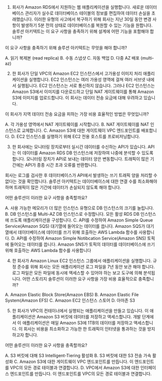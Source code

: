 1.  회사가 Amazon RDS에서 지원하는 웹 애플리케이션을 실행합니다. 새로운 데이터베이스 관리자가 실수로 데이터베이스 테이블의 정보를 편집하여 데이터 손실을 초래했습니다. 이러한 유형의 사고에서 복구하기 위해 회사는 지난 30일 동안 변경 사항이 발생하기 5분 전의 상태로 데이터베이스를 복원할 수 있는 기능을 원합니다.
솔루션 아키텍트는 이 요구 사항을 충족하기 위해 설계에 어떤 기능을 포함해야 합니까?

이 요구 사항을 충족하기 위해 솔루션 아키텍트는 무엇을 해야 합니까?

A. 읽기 복제본 (read replica)
B. 수동 스냅샷
C. 자동 백업
D. 다중 AZ 배포 (multi-az)

2. 한 회사가 단일 VPC의 Amazon EC2 인스턴스에서 고가용성 이미지 처리 애플리케이션을 실행합니다. EC2 인스턴스는 여러 가용성 영역에 걸쳐 여러 서브넷 내에서 실행됩니다. EC2 인스턴스는 서로 통신하지 않습니다. 그러나 EC2 인스턴스는 Amazon S3에서 이미지를 다운로드하고 단일 NAT 게이트웨이를 통해 Amazon S3에 이미지를 업로드합니다. 이 회사는 데이터 전송 요금에 대해 우려하고 있습니다.

이 회사가 지역 데이터 전송 요금을 피하는 가장 비용 효율적인 방법은 무엇입니까?

A. 각 가용성 영역에서 NAT 게이트웨이를 시작합니다.
B. NAT 게이트웨이를 NAT 인스턴스로 교체합니다.
C. Amazon S3에 대한 게이트웨이 VPC 엔드포인트를 배포합니다.
D. EC2 인스턴스를 실행하기 위해 EC2 전용 호스트를 프로비저닝합니다.

3. 한 회사에는 모니터링 장치로부터 실시간 데이터를 수신하는 API가 있습니다. API는 이 데이터를 Amazon RDS DB 인스턴스에 저장하여 나중에 분석할 수 있도록 합니다. 모니터링 장치가 API로 보내는 데이터 양은 변동합니다. 트래픽이 많은 기간에는 API가 종종 시간 초과 오류를 반환합니다.

회사는 로그를 검사한 후 데이터베이스가 API에서 발생하는 쓰기 트래픽 양을 처리할 수 없다는 것을 확인합니다. 솔루션 아키텍트는 데이터베이스에 대한 연결 수를 최소화해야 하며 트래픽이 많은 기간에 데이터가 손실되지 않도록 해야 합니다.

어떤 솔루션이 이러한 요구 사항을 충족할까요?

A. 사용 가능한 메모리가 더 많은 인스턴스 유형으로 DB 인스턴스의 크기를 늘립니다.
B. DB 인스턴스를 Multi-AZ DB 인스턴스로 수정합니다. 모든 활성 RDS DB 인스턴스에 쓰도록 애플리케이션을 구성합니다.
C. API를 수정하여 Amazon Simple Queue Service(Amazon SQS) 대기열에 들어오는 데이터를 씁니다. Amazon SQS가 대기열에서 데이터베이스에 데이터를 쓰기 위해 호출하는 AWS Lambda 함수를 사용합니다.
D. API를 수정하여 Amazon Simple Notibcation Service(Amazon SNS) 토픽에 들어오는 데이터를 씁니다. Amazon SNS가 토픽의 데이터를 데이터베이스에 쓰기 위해 호출하는 AWS Lambda 함수를 사용합니다

4. 한 회사가 Amazon Linux EC2 인스턴스 그룹에서 애플리케이션을 실행합니다. 규정 준수를 위해 회사는 모든 애플리케이션 로그 파일을 7년 동안 보관 해야 합니다. 로그 파일은 모든 파일에 동시에 액세스할 수 있어야 하는 보고 도구에 의해 분석됩니다.
어떤 스토리지 솔루션이 이러한 요구 사항을 가장 비용 효율적으로 충족합니까?

A. Amazon Elastic Block Store(Amazon EBS)
B. Amazon Elastic File System(Amazon EFS)
C. Amazon EC2 인스턴스 스토어
D. 아마존 S3

5. 한 회사가 VPC의 컨테이너에서 실행되는 애플리케이션을 만들고 있습니다. 이 애플리케이션은 Amazon S3 버킷에 데이터를 저장하고 액세스합니다.
개발 단계에서 이 애플리케이션은 매일 Amazon S3에 1TB의 데이터를 저장하고 액세스합니다. 이 회사는 비용을 최소화하고 가능한 한 트래픽이 인터넷을 통과하는 것을 방지하고자 합니다.

어떤 솔루션이 이러한 요구 사항을 충족할까요?

A. S3 버킷에 대해 S3 Intelligent-Tiering 활성화
B. S3 버킷에 대한 S3 전송 가속 활성화
C. Amazon S3에 대한 게이트웨이 VPC 엔드포인트를 만듭니다. 이 엔드포인트를 VPC의 모든 경로 테이블과 연결합니다.
D. VPC에서 Amazon S3에 대한 인터페이스 엔드포인트를 만듭니다. 이 엔드포인트를 VPC의 모든 경로 테이블과 연결합니다.
